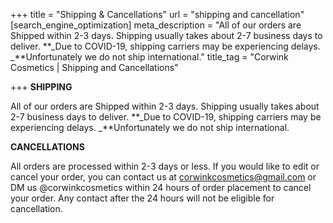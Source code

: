 +++
title = "Shipping & Cancellations"
url = "shipping and cancellation"
[search_engine_optimization]
meta_description = "All of our orders are Shipped within 2-3 days. Shipping usually takes about 2-7 business days to deliver. **_Due to COVID-19, shipping carriers may be experiencing delays. _**Unfortunately we do not ship international."
title_tag = "Corwink Cosmetics | Shipping and Cancellations"

+++
**SHIPPING**

All of our orders are Shipped within 2-3 days. Shipping usually takes about 2-7 business days to deliver. **_Due to COVID-19, shipping carriers may be experiencing delays. _**Unfortunately we do not ship international.

**CANCELLATIONS**

All orders are processed within 2-3 days or less. If you would like to edit or cancel your order, you can contact us at corwinkcosmetics@gmail.com or DM us @corwinkcosmetics within 24 hours of order placement to cancel your order. Any contact after the 24 hours will not be eligible for cancellation.